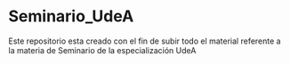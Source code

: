 # Seminario_UdeA
Este repositorio esta creado con el fin de subir todo el material referente a la materia de Seminario de la especialización UdeA
